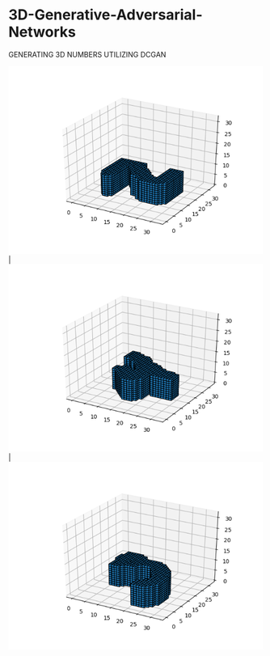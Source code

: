 # 3D-Generative-Adversarial-Networks
GENERATING 3D NUMBERS UTILIZING DCGAN


![alt-text-1](results/1.png?raw=true "voxelized mnist") | ![alt-text-2](results/2.png?raw=true "voxelized mnist") | ![alt-text-2](results/3.png?raw=true "voxelized mnist")
